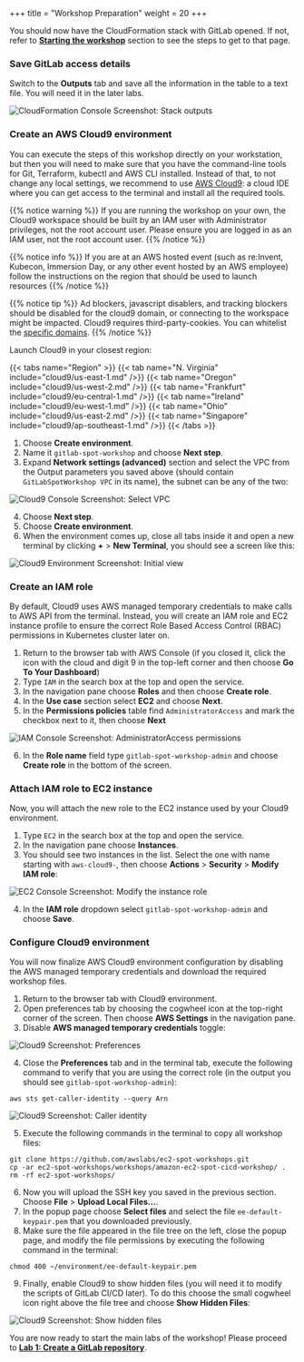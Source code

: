 +++
title = "Workshop Preparation"
weight = 20
+++

You should now have the CloudFormation stack with GitLab opened. If not, refer to [**Starting the workshop**](before.html) section to see the steps to get to that page.

### Save GitLab access details

Switch to the **Outputs** tab and save all the information in the table to a text file. You will need it in the later labs.

![CloudFormation Console Screenshot: Stack outputs](/images/gitlab-spot/AWSConsole-CloudFormationStackOutput.png)

### Create an AWS Cloud9 environment

You can execute the steps of this workshop directly on your workstation, but then you will need to make sure that you have the command-line tools for Git, Terraform, kubectl and AWS CLI installed. Instead of that, to not change any local settings, we recommend to use [AWS Cloud9](https://aws.amazon.com/cloud9/): a cloud IDE where you can get access to the terminal and install all the required tools.

{{% notice warning %}}
If you are running the workshop on your own, the Cloud9 workspace should be built by an IAM user with Administrator privileges, not the root account user. Please ensure you are logged in as an IAM user, not the root
account user.
{{% /notice %}}

{{% notice info %}}
If you are at an AWS hosted event (such as re:Invent, Kubecon, Immersion Day, or any other event hosted by 
an AWS employee) follow the instructions on the region that should be used to launch resources
{{% /notice %}}

{{% notice tip %}}
Ad blockers, javascript disablers, and tracking blockers should be disabled for
the cloud9 domain, or connecting to the workspace might be impacted.
Cloud9 requires third-party-cookies. You can whitelist the [specific domains]( https://docs.aws.amazon.com/cloud9/latest/user-guide/troubleshooting.html#troubleshooting-env-loading).
{{% /notice %}}

Launch Cloud9 in your closest region:

{{< tabs name="Region" >}}
    {{< tab name="N. Virginia" include="cloud9/us-east-1.md" />}}
    {{< tab name="Oregon" include="cloud9/us-west-2.md" />}}
    {{< tab name="Frankfurt" include="cloud9/eu-central-1.md" />}}
    {{< tab name="Ireland" include="cloud9/eu-west-1.md" />}}
    {{< tab name="Ohio" include="cloud9/us-east-2.md" />}}
    {{< tab name="Singapore" include="cloud9/ap-southeast-1.md" />}}
{{< /tabs >}}

1. Choose **Create environment**.
2. Name it `gitlab-spot-workshop` and choose **Next step**.
3. Expand **Network settings (advanced)** section and select the VPC from the Output parameters you saved above (should contain `GitLabSpotWorkshop VPC` in its name), the subnet can be any of the two:

![Cloud9 Console Screenshot: Select VPC](/images/gitlab-spot/AWSConsole-CreateCloud9SelectVPC.png)

4. Choose **Next step**.
5. Choose **Create environment**.
6. When the environment comes up, close all tabs inside it and open a new terminal by clicking **+** > **New Terminal**, you should see a screen like this:

![Cloud9 Environment Screenshot: Initial view](/images/gitlab-spot/Cloud9-Initial.png)

### Create an IAM role

By default, Cloud9 uses AWS managed temporary credentials to make calls to AWS API from the terminal. Instead, you will create an IAM role and EC2 instance profile to ensure the correct Role Based Access Control (RBAC) permissions in Kubernetes cluster later on.

1. Return to the browser tab with AWS Console (if you closed it, click the icon with the cloud and digit 9 in the top-left corner and then choose **Go To Your Dashboard**)
2. Type `IAM` in the search box at the top and open the service.
3. In the navigation pane choose **Roles** and then choose **Create role**.
4. In the **Use case** section select **EC2** and choose **Next**.
5. In the **Permissions policies** table find `AdministratorAccess` and mark the checkbox next to it, then choose **Next**

![IAM Console Screenshot: AdministratorAccess permissions](/images/gitlab-spot/AWSConsole-IAMRolePermissions.png)

6. In the **Role name** field type `gitlab-spot-workshop-admin` and choose **Create role** in the bottom of the screen.

### Attach IAM role to EC2 instance

Now, you will attach the new role to the EC2 instance used by your Cloud9 environment.

1. Type `EC2` in the search box at the top and open the service.
2. In the navigation pane choose **Instances**.
3. You should see two instances in the list. Select the one with name starting with `aws-cloud9-`, then choose **Actions** > **Security** > **Modify IAM role**:

![EC2 Console Screenshot: Modify the instance role](/images/gitlab-spot/AWSConsole-EC2Instances.png)

4. In the **IAM role** dropdown select `gitlab-spot-workshop-admin` and choose **Save**.

### Configure Cloud9 environment

You will now finalize AWS Cloud9 environment configuration by disabling the AWS managed temporary credentials and download the required workshop files.

1. Return to the browser tab with Cloud9 environment.
2. Open preferences tab by choosing the cogwheel icon at the top-right corner of the screen. Then choose **AWS Settings** in the navigation pane.
3. Disable **AWS managed temporary credentials** toggle:

![Cloud9 Screenshot: Preferences](/images/gitlab-spot/Cloud9-Preferences.png)

4. Close the **Preferences** tab and in the terminal tab, execute the following command to verify that you are using the correct role (in the output you should see `gitlab-spot-workshop-admin`):

```
aws sts get-caller-identity --query Arn
```

![Cloud9 Screenshot: Caller identity](/images/gitlab-spot/Cloud9-CallerIdentity.png)

5. Execute the following commands in the terminal to copy all workshop files:

```
git clone https://github.com/awslabs/ec2-spot-workshops.git
cp -ar ec2-spot-workshops/workshops/amazon-ec2-spot-cicd-workshop/ .
rm -rf ec2-spot-workshops/
```

6. Now you will upload the SSH key you saved in the previous section. Choose **File** > **Upload Local Files...**.
7. In the popup page choose **Select files** and select the file `ee-default-keypair.pem` that you downloaded previously.
8. Make sure the file appeared in the file tree on the left, close the popup page, and modify the file permissions by executing the following command in the terminal:

```
chmod 400 ~/environment/ee-default-keypair.pem
```

9. Finally, enable Cloud9 to show hidden files (you will need it to modify the scripts of GitLab CI/CD later). To do this choose the small cogwheel icon right above the file tree and choose **Show Hidden Files**:

![Cloud9 Screenshot: Show hidden files](/images/gitlab-spot/Cloud9-ShowHiddenFiles.png)

You are now ready to start the main labs of the workshop! Please proceed to [**Lab 1: Create a GitLab repository**](lab1.html).